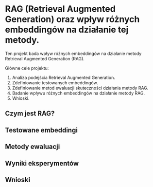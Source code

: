 # RAG (Retrieval Augmented Generation) oraz wpływ różnych embeddingów na działanie tej metody.
Ten projekt bada wpływ różnych embeddingów na działanie metody Retrieval Augmented Generation (RAG).

Główne cele projektu:
1. Analiza podejścia Retrieval Augmented Generation.
2. Zdefiniowanie testowanych embeddingów.
3. Zdefiniowanie metod ewaluacji skuteczności działania metody RAG.
4. Badanie wpływu różnych embeddingów na działanie metody RAG.
5. Wnioski.


## Czym jest RAG?


## Testowane embeddingi


## Metody ewaluacji


## Wyniki eksperymentów


## Wnioski